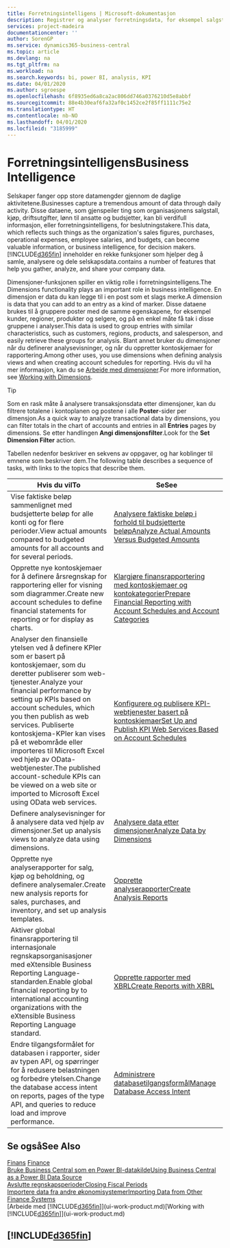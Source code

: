 ```yaml
---
title: Forretningsintelligens | Microsoft-dokumentasjon
description: Registrer og analyser forretningsdata, for eksempel salgstall, kjøp, driftsutgifter, lønn til ansatte og budsjetter, som kan være verdifull informasjon for forretningsintelligens eller beslutningstaking.
services: project-madeira
documentationcenter: ''
author: SorenGP
ms.service: dynamics365-business-central
ms.topic: article
ms.devlang: na
ms.tgt_pltfrm: na
ms.workload: na
ms.search.keywords: bi, power BI, analysis, KPI
ms.date: 04/01/2020
ms.author: sgroespe
ms.openlocfilehash: 6f8935ed6a8ca2ac806dd746a0376210d5e8abbf
ms.sourcegitcommit: 88e4b30eaf6fa32af0c1452ce2f85ff1111c75e2
ms.translationtype: HT
ms.contentlocale: nb-NO
ms.lasthandoff: 04/01/2020
ms.locfileid: "3185999"
---
```

# <a name="business-intelligence"></a><span data-ttu-id="2363a-103">Forretningsintelligens</span><span class="sxs-lookup"><span data-stu-id="2363a-103">Business Intelligence</span></span>
<span data-ttu-id="2363a-104">Selskaper fanger opp store datamengder gjennom de daglige aktivitetene.</span><span class="sxs-lookup"><span data-stu-id="2363a-104">Businesses capture a tremendous amount of data through daily activity.</span></span> <span data-ttu-id="2363a-105">Disse dataene, som gjenspeiler ting som organisasjonens salgstall, kjøp, driftsutgifter, lønn til ansatte og budsjetter, kan bli verdifull informasjon, eller forretningsintelligens, for beslutningstakere.</span><span class="sxs-lookup"><span data-stu-id="2363a-105">This data, which reflects such things as the organization's sales figures, purchases, operational expenses, employee salaries, and budgets, can become valuable information, or business intelligence, for decision makers.</span></span> [!INCLUDE[d365fin](includes/d365fin_md.md)] <span data-ttu-id="2363a-106">inneholder en rekke funksjoner som hjelper deg å samle, analysere og dele selskapsdata.</span><span class="sxs-lookup"><span data-stu-id="2363a-106">contains a number of features that help you gather, analyze, and share your company data.</span></span>

<span data-ttu-id="2363a-107">Dimensjoner-funksjonen spiller en viktig rolle i forretningsintelligens.</span><span class="sxs-lookup"><span data-stu-id="2363a-107">The Dimensions functionality plays an important role in business intelligence.</span></span> <span data-ttu-id="2363a-108">En dimensjon er data du kan legge til i en post som et slags merke.</span><span class="sxs-lookup"><span data-stu-id="2363a-108">A dimension is data that you can add to an entry as a kind of marker.</span></span> <span data-ttu-id="2363a-109">Disse dataene brukes til å gruppere poster med de samme egenskapene, for eksempel kunder, regioner, produkter og selgere, og på en enkel måte få tak i disse gruppene i analyser.</span><span class="sxs-lookup"><span data-stu-id="2363a-109">This data is used to group entries with similar characteristics, such as customers, regions, products, and salesperson, and easily retrieve these groups for analysis.</span></span> <span data-ttu-id="2363a-110">Blant annet bruker du dimensjoner når du definerer analysevisninger, og når du oppretter kontoskjemaer for rapportering.</span><span class="sxs-lookup"><span data-stu-id="2363a-110">Among other uses, you use dimensions  when defining analysis views and when creating account schedules for reporting.</span></span> <span data-ttu-id="2363a-111">Hvis du vil ha mer informasjon, kan du se [Arbeide med dimensjoner](finance-dimensions.md).</span><span class="sxs-lookup"><span data-stu-id="2363a-111">For more information, see [Working with Dimensions](finance-dimensions.md).</span></span>

> [!TIP]
> <span data-ttu-id="2363a-112">Som en rask måte å analysere transaksjonsdata etter dimensjoner, kan du filtrere totalene i kontoplanen og postene i alle **Poster**-sider per dimensjon.</span><span class="sxs-lookup"><span data-stu-id="2363a-112">As a quick way to analyze transactional data by dimensions, you can filter totals in the chart of accounts and entries in all **Entries** pages by dimensions.</span></span> <span data-ttu-id="2363a-113">Se etter handlingen **Angi dimensjonsfilter**.</span><span class="sxs-lookup"><span data-stu-id="2363a-113">Look for the **Set Dimension Filter** action.</span></span>  

<span data-ttu-id="2363a-114">Tabellen nedenfor beskriver en sekvens av oppgaver, og har koblinger til emnene som beskriver dem.</span><span class="sxs-lookup"><span data-stu-id="2363a-114">The following table describes a sequence of tasks, with links to the topics that describe them.</span></span>  

| <span data-ttu-id="2363a-115">Hvis du vil</span><span class="sxs-lookup"><span data-stu-id="2363a-115">To</span></span> | <span data-ttu-id="2363a-116">Se</span><span class="sxs-lookup"><span data-stu-id="2363a-116">See</span></span> |
| --- | --- |
|<span data-ttu-id="2363a-117">Vise faktiske beløp sammenlignet med budsjetterte beløp for alle konti og for flere perioder.</span><span class="sxs-lookup"><span data-stu-id="2363a-117">View actual amounts compared to budgeted amounts for all accounts and for several periods.</span></span>|[<span data-ttu-id="2363a-118">Analysere faktiske beløp i forhold til budsjetterte beløp</span><span class="sxs-lookup"><span data-stu-id="2363a-118">Analyze Actual Amounts Versus Budgeted Amounts</span></span>](bi-how-analyze-actual-versus-budget.md)|
|<span data-ttu-id="2363a-119">Opprette nye kontoskjemaer for å definere årsregnskap for rapportering eller for visning som diagrammer.</span><span class="sxs-lookup"><span data-stu-id="2363a-119">Create new account schedules to define financial statements for reporting or for display as charts.</span></span>|[<span data-ttu-id="2363a-120">Klargjøre finansrapportering med kontoskjemaer og kontokategorier</span><span class="sxs-lookup"><span data-stu-id="2363a-120">Prepare Financial Reporting with Account Schedules and Account Categories</span></span>](bi-how-work-account-schedule.md)|
|<span data-ttu-id="2363a-121">Analyser den finansielle ytelsen ved å definere KPIer som er basert på kontoskjemaer, som du deretter publiserer som web-tjenester.</span><span class="sxs-lookup"><span data-stu-id="2363a-121">Analyze your financial performance by setting up KPIs based on account schedules, which you then publish as web services.</span></span> <span data-ttu-id="2363a-122">Publiserte kontoskjema-KPIer kan vises på et webområde eller importeres til Microsoft Excel ved hjelp av OData-webtjenester.</span><span class="sxs-lookup"><span data-stu-id="2363a-122">The published account-schedule KPIs can be viewed on a web site or imported to Microsoft Excel using OData web services.</span></span>|[<span data-ttu-id="2363a-123">Konfigurere og publisere KPI-webtjenester basert på kontoskjemaer</span><span class="sxs-lookup"><span data-stu-id="2363a-123">Set Up and Publish KPI Web Services Based on Account Schedules</span></span>](bi-how-to-set-up-and-publish-kpi-web-services-based-on-account-schedules.md)|
|<span data-ttu-id="2363a-124">Definere analysevisninger for å analysere data ved hjelp av dimensjoner.</span><span class="sxs-lookup"><span data-stu-id="2363a-124">Set up analysis views to analyze data using dimensions.</span></span>|[<span data-ttu-id="2363a-125">Analysere data etter dimensjoner</span><span class="sxs-lookup"><span data-stu-id="2363a-125">Analyze Data by Dimensions</span></span>](bi-how-analyze-data-dimension.md)|
|<span data-ttu-id="2363a-126">Opprette nye analyserapporter for salg, kjøp og beholdning, og definere analysemaler.</span><span class="sxs-lookup"><span data-stu-id="2363a-126">Create new analysis reports for sales, purchases, and inventory, and set up analysis templates.</span></span>|[<span data-ttu-id="2363a-127">Opprette analyserapporter</span><span class="sxs-lookup"><span data-stu-id="2363a-127">Create Analysis Reports</span></span>](bi-how-create-analysis-views-reports.md)|
|<span data-ttu-id="2363a-128">Aktiver global finansrapportering til internasjonale regnskapsorganisasjoner med eXtensible Business Reporting Language-standarden.</span><span class="sxs-lookup"><span data-stu-id="2363a-128">Enable global financial reporting by to international accounting organizations with the eXtensible Business Reporting Language standard.</span></span>|[<span data-ttu-id="2363a-129">Opprette rapporter med XBRL</span><span class="sxs-lookup"><span data-stu-id="2363a-129">Create Reports with XBRL</span></span>](bi-create-reports-with-xbrl.md)|
|<span data-ttu-id="2363a-130">Endre tilgangsformålet for databasen i rapporter, sider av typen API, og spørringer for å redusere belastningen og forbedre ytelsen.</span><span class="sxs-lookup"><span data-stu-id="2363a-130">Change the database access intent on reports, pages of the type API, and queries to reduce load and improve performance.</span></span>|[<span data-ttu-id="2363a-131">Administrere databasetilgangsformål</span><span class="sxs-lookup"><span data-stu-id="2363a-131">Manage Database Access Intent</span></span>](admin-data-access-intent.md)|

## <a name="see-also"></a><span data-ttu-id="2363a-132">Se også</span><span class="sxs-lookup"><span data-stu-id="2363a-132">See Also</span></span>
<span data-ttu-id="2363a-133">[Finans](finance.md)  </span><span class="sxs-lookup"><span data-stu-id="2363a-133">[Finance](finance.md)  </span></span>  
[<span data-ttu-id="2363a-134">Bruke Business Central som en Power BI-datakilde</span><span class="sxs-lookup"><span data-stu-id="2363a-134">Using Business Central as a Power BI Data Source</span></span>](across-how-use-financials-data-source-powerbi.md)  
[<span data-ttu-id="2363a-135">Avslutte regnskapsperioder</span><span class="sxs-lookup"><span data-stu-id="2363a-135">Closing Fiscal Periods</span></span>](year-close-years-periods.md)  
[<span data-ttu-id="2363a-136">Importere data fra andre økonomisystemer</span><span class="sxs-lookup"><span data-stu-id="2363a-136">Importing Data from Other Finance Systems</span></span>](across-import-data-configuration-packages.md)  
<span data-ttu-id="2363a-137">[Arbeide med [!INCLUDE[d365fin](includes/d365fin_md.md)]](ui-work-product.md)</span><span class="sxs-lookup"><span data-stu-id="2363a-137">[Working with [!INCLUDE[d365fin](includes/d365fin_md.md)]](ui-work-product.md)</span></span>

## [!INCLUDE[d365fin](includes/free_trial_md.md)]  
